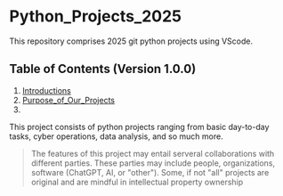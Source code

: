 # Python_Projects_2025
 This  repository comprises 2025 git python projects using VScode.


## Table of Contents (Version 1.0.0)
1. [Introductions](#introductions)
2. [Purpose_of_Our_Projects](#Purpose_of_Our_Projects)
3. 



This project consists of python projects ranging from basic day-to-day tasks, cyber operations, data analysis, and so much more. 

> The features of this project may entail serveral collaborations with different parties. These parties may include people, organizations, software (ChatGPT, AI, or "other"). Some, if not "all" projects are original and are mindful in intellectual property ownership


